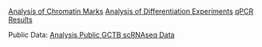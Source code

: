 [Analysis of Chromatin Marks](https://sportyscientist.github.io/ACT_Seq2/)
[Analysis of Differentiation Experiments](https://sportyscientist.github.io/MSC_Differentiation/)
[qPCR Results](https://sportyscientist.github.io/QPCR/)


Public Data:
[Analysis Public GCTB scRNAseq Data](https://sportyscientist.github.io/Khazaei_GCTB_scRNA/)

